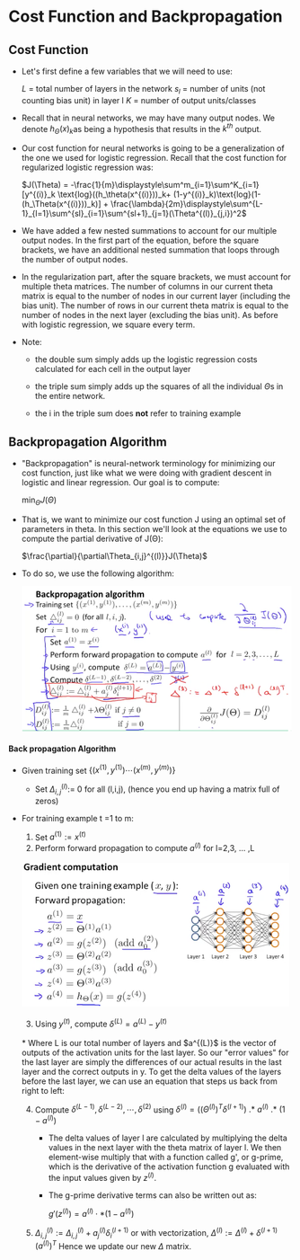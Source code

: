 # Cost Function and Backpropagation

## Cost Function
* Let's first define a few variables that we will need to use:

  $L$ = total number of layers in the network
  $s_l$ = number of units (not counting bias unit) in layer l
  $K$ = number of output units/classes

* Recall that in neural networks, we may have many output nodes. We denote $h_\Theta(x)_k$as being a hypothesis that results in the $k^{th}$ output. 
* Our cost function for neural networks is going to be a generalization of the one we used for logistic regression. Recall that the cost function for regularized logistic regression was:

	$J(\Theta) = -\frac{1}{m}\displaystyle\sum^m_{i=1}\sum^K_{i=1}[y^{(i)}_k \text{log}((h_\theta(x^{(i)}))_k+ (1-y^{(i)}_k)\text{log}(1-(h_\Theta(x^{(i)}))_k)] + \frac{\lambda}{2m}\displaystyle\sum^{L-1}_{l=1}\sum^{sl}_{i=1}\sum^{sl+1}_{j=1}(\Theta^{(l)}_{j,i})^2$
    
    
* We have added a few nested summations to account for our multiple output nodes. In the first part of the equation, before the square brackets, we have an additional nested summation that loops through the number of output nodes.

* In the regularization part, after the square brackets, we must account for multiple theta matrices. The number of columns in our current theta matrix is equal to the number of nodes in our current layer (including the bias unit). The number of rows in our current theta matrix is equal to the number of nodes in the next layer (excluding the bias unit). As before with logistic regression, we square every term.

* Note:

	* the double sum simply adds up the logistic regression costs calculated for each cell in the output layer

	* the triple sum simply adds up the squares of all the individual $\Theta$s in the entire network.
	
    * the i in the triple sum does **not** refer to training example


## Backpropagation Algorithm


* "Backpropagation" is neural-network terminology for minimizing our cost function, just like what we were doing with gradient descent in logistic and linear regression. Our goal is to compute:

	$\text{min}_\Theta J(\Theta)$
    
* That is, we want to minimize our cost function J using an optimal set of parameters in theta. In this section we'll look at the equations we use to compute the partial derivative of J(Θ):

	$\frac{\partial}{\partial\Theta_{i,j}^{(l)}}J(\Theta)$
    
* To do so, we use the following algorithm:

	<img src="img/1.png">
    
    
#### Back propagation Algorithm

* Given training set $\lbrace (x^{(1)}, y^{(1)}) \cdots (x^{(m)}, y^{(m)})\rbrace$

	* Set $\Delta^{(l)}_{i,j}$:= 0 for all (l,i,j), (hence you end up having a matrix full of zeros)

* For training example t =1 to m:

	1. Set $a^{(1)}:= x^{(t)}$
	2. Perform forward propagation to compute $a^{(l)}$ for l=2,3, ... ,L

	<br>

	<img src="img/2.png">

	<br>
    <br>
    
	3. Using $y^{(t)}$, compute $\delta^{(L)} = a^{(L)} - y^{(t)}$
	<br>
		* Where L is our total number of layers and $a^{(L)}$ is the vector of outputs of the activation units for the last layer. So our "error values" for the last layer are simply the differences of our actual results in the last layer and the correct outputs in y. To get the delta values of the layers before the last layer, we can use an equation that steps us back from right to left:

	<br>

	4. Compute $\delta^{(L-1)}, \delta^{(L-2)},\cdots,\delta^{(2)}$ using $\delta^{(l)} = ((\Theta^{(l)})^T \delta^{(l+1)})\ .*\ a^{(l)}\ .*\ (1 - a^{(l)})$

		* The delta values of layer l are calculated by multiplying the delta values in the next layer with the theta matrix of layer l. We then element-wise multiply that with a function called g', or g-prime, which is the derivative of the activation function g evaluated with the input values given by $z^{(l)}$.

		* The g-prime derivative terms can also be written out as:
			
			$g'(z^{(l)}) = a^{(l)}\cdot* (1-a^{(l)})$
            
	5. $\Delta^{(l)}_{i, j}:= \Delta^{(l)}_{i, j} + a_j^{(l)}\delta_i^{(l+1)}$ or with vectorization, $\Delta^{(l)} := \Delta^{(l)} + \delta^{(l+1)}(a^{(l)})^T$ Hence we update our new $\Delta$ matrix.
